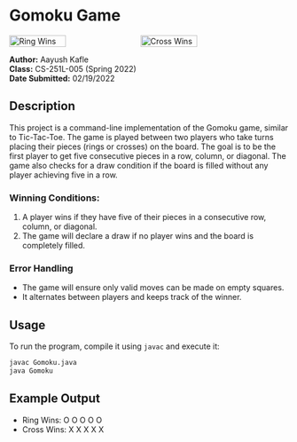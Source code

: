# Gomoku Game

<div style="display: flex;"> <img src="pictures/ring-wins.png" alt="Ring Wins" style="width: 45%; margin-right: 10px;" /> <img src="pictures/cross-wins.png" alt="Cross Wins" style="width: 45%;" /> </div>


**Author:** Aayush Kafle  
**Class:** CS-251L-005 (Spring 2022)  
**Date Submitted:** 02/19/2022

## Description

This project is a command-line implementation of the Gomoku game, similar to Tic-Tac-Toe. The game is played between two players who take turns placing their pieces (rings or crosses) on the board. The goal is to be the first player to get five consecutive pieces in a row, column, or diagonal. The game also checks for a draw condition if the board is filled without any player achieving five in a row.

### Winning Conditions:

1. A player wins if they have five of their pieces in a consecutive row, column, or diagonal.
2. The game will declare a draw if no player wins and the board is completely filled.

### Error Handling

- The game will ensure only valid moves can be made on empty squares.
- It alternates between players and keeps track of the winner.

## Usage

To run the program, compile it using `javac` and execute it:

```bash
javac Gomoku.java
java Gomoku
```

## Example Output
- Ring Wins:
O O O O O
- Cross Wins:
X X X X X

